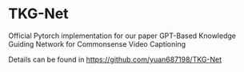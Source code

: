 # TKG-Net
Official Pytorch implementation for our paper GPT-Based Knowledge Guiding Network for Commonsense Video Captioning

Details can be found in https://github.com/yuan687198/TKG-Net
